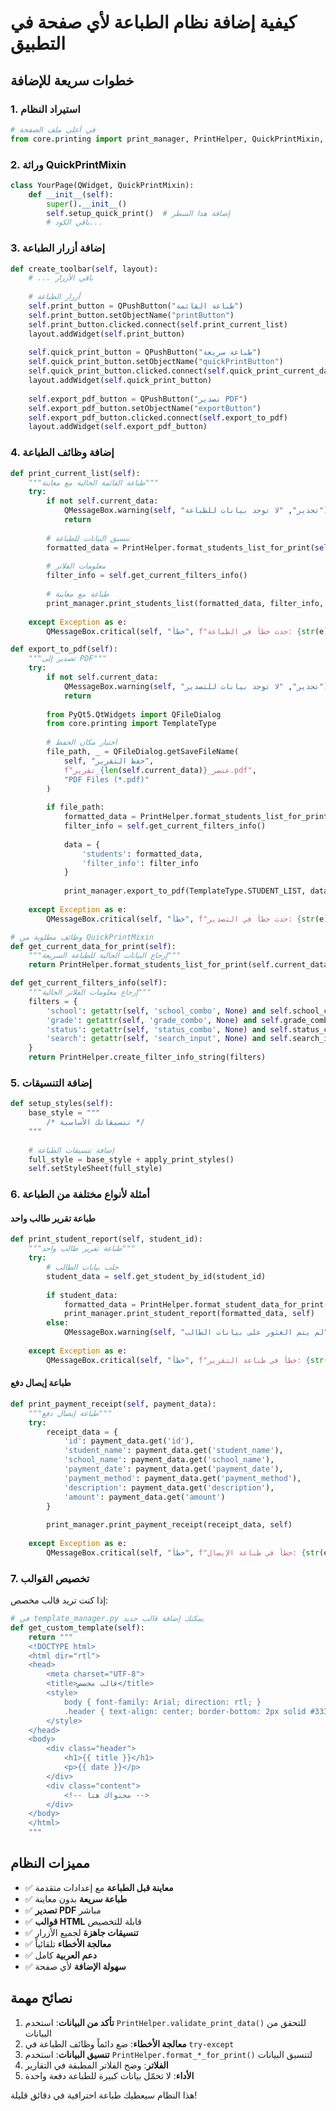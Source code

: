 # كيفية إضافة نظام الطباعة لأي صفحة في التطبيق

## خطوات سريعة للإضافة

### 1. استيراد النظام

```python
# في أعلى ملف الصفحة
from core.printing import print_manager, PrintHelper, QuickPrintMixin, apply_print_styles
```

### 2. وراثة QuickPrintMixin

```python
class YourPage(QWidget, QuickPrintMixin):
    def __init__(self):
        super().__init__()
        self.setup_quick_print()  # إضافة هذا السطر
        # باقي الكود...
```

### 3. إضافة أزرار الطباعة

```python
def create_toolbar(self, layout):
    # ... باقي الأزرار
    
    # أزرار الطباعة
    self.print_button = QPushButton("طباعة القائمة")
    self.print_button.setObjectName("printButton")
    self.print_button.clicked.connect(self.print_current_list)
    layout.addWidget(self.print_button)
    
    self.quick_print_button = QPushButton("طباعة سريعة")
    self.quick_print_button.setObjectName("quickPrintButton")
    self.quick_print_button.clicked.connect(self.quick_print_current_data)
    layout.addWidget(self.quick_print_button)
    
    self.export_pdf_button = QPushButton("تصدير PDF")
    self.export_pdf_button.setObjectName("exportButton")
    self.export_pdf_button.clicked.connect(self.export_to_pdf)
    layout.addWidget(self.export_pdf_button)
```

### 4. إضافة وظائف الطباعة

```python
def print_current_list(self):
    """طباعة القائمة الحالية مع معاينة"""
    try:
        if not self.current_data:
            QMessageBox.warning(self, "تحذير", "لا توجد بيانات للطباعة")
            return
        
        # تنسيق البيانات للطباعة
        formatted_data = PrintHelper.format_students_list_for_print(self.current_data)
        
        # معلومات الفلاتر
        filter_info = self.get_current_filters_info()
        
        # طباعة مع معاينة
        print_manager.print_students_list(formatted_data, filter_info, self)
        
    except Exception as e:
        QMessageBox.critical(self, "خطأ", f"حدث خطأ في الطباعة: {str(e)}")

def export_to_pdf(self):
    """تصدير إلى PDF"""
    try:
        if not self.current_data:
            QMessageBox.warning(self, "تحذير", "لا توجد بيانات للتصدير")
            return
        
        from PyQt5.QtWidgets import QFileDialog
        from core.printing import TemplateType
        
        # اختيار مكان الحفظ
        file_path, _ = QFileDialog.getSaveFileName(
            self, "حفظ التقرير", 
            f"تقرير_{len(self.current_data)}_عنصر.pdf",
            "PDF Files (*.pdf)"
        )
        
        if file_path:
            formatted_data = PrintHelper.format_students_list_for_print(self.current_data)
            filter_info = self.get_current_filters_info()
            
            data = {
                'students': formatted_data,
                'filter_info': filter_info
            }
            
            print_manager.export_to_pdf(TemplateType.STUDENT_LIST, data, file_path, self)
            
    except Exception as e:
        QMessageBox.critical(self, "خطأ", f"حدث خطأ في التصدير: {str(e)}")

# وظائف مطلوبة من QuickPrintMixin
def get_current_data_for_print(self):
    """إرجاع البيانات الحالية للطباعة السريعة"""
    return PrintHelper.format_students_list_for_print(self.current_data)

def get_current_filters_info(self):
    """إرجاع معلومات الفلاتر الحالية"""
    filters = {
        'school': getattr(self, 'school_combo', None) and self.school_combo.currentText(),
        'grade': getattr(self, 'grade_combo', None) and self.grade_combo.currentText(),
        'status': getattr(self, 'status_combo', None) and self.status_combo.currentText(),
        'search': getattr(self, 'search_input', None) and self.search_input.text().strip()
    }
    return PrintHelper.create_filter_info_string(filters)
```

### 5. إضافة التنسيقات

```python
def setup_styles(self):
    base_style = """
        /* تنسيقاتك الأساسية */
    """
    
    # إضافة تنسيقات الطباعة
    full_style = base_style + apply_print_styles()
    self.setStyleSheet(full_style)
```

### 6. أمثلة لأنواع مختلفة من الطباعة

#### طباعة تقرير طالب واحد

```python
def print_student_report(self, student_id):
    """طباعة تقرير طالب واحد"""
    try:
        # جلب بيانات الطالب
        student_data = self.get_student_by_id(student_id)
        
        if student_data:
            formatted_data = PrintHelper.format_student_data_for_print(student_data)
            print_manager.print_student_report(formatted_data, self)
        else:
            QMessageBox.warning(self, "خطأ", "لم يتم العثور على بيانات الطالب")
            
    except Exception as e:
        QMessageBox.critical(self, "خطأ", f"خطأ في طباعة التقرير: {str(e)}")
```

#### طباعة إيصال دفع

```python
def print_payment_receipt(self, payment_data):
    """طباعة إيصال دفع"""
    try:
        receipt_data = {
            'id': payment_data.get('id'),
            'student_name': payment_data.get('student_name'),
            'school_name': payment_data.get('school_name'),
            'payment_date': payment_data.get('payment_date'),
            'payment_method': payment_data.get('payment_method'),
            'description': payment_data.get('description'),
            'amount': payment_data.get('amount')
        }
        
        print_manager.print_payment_receipt(receipt_data, self)
        
    except Exception as e:
        QMessageBox.critical(self, "خطأ", f"خطأ في طباعة الإيصال: {str(e)}")
```

### 7. تخصيص القوالب

إذا كنت تريد قالب مخصص:

```python
# في template_manager.py يمكنك إضافة قالب جديد
def get_custom_template(self):
    return """
    <!DOCTYPE html>
    <html dir="rtl">
    <head>
        <meta charset="UTF-8">
        <title>قالب مخصص</title>
        <style>
            body { font-family: Arial; direction: rtl; }
            .header { text-align: center; border-bottom: 2px solid #333; }
        </style>
    </head>
    <body>
        <div class="header">
            <h1>{{ title }}</h1>
            <p>{{ date }}</p>
        </div>
        <div class="content">
            <!-- محتواك هنا -->
        </div>
    </body>
    </html>
    """
```

## مميزات النظام

- ✅ **معاينة قبل الطباعة** مع إعدادات متقدمة
- ✅ **طباعة سريعة** بدون معاينة
- ✅ **تصدير PDF** مباشر
- ✅ **قوالب HTML** قابلة للتخصيص
- ✅ **تنسيقات جاهزة** لجميع الأزرار
- ✅ **معالجة الأخطاء** تلقائياً
- ✅ **دعم العربية** كامل
- ✅ **سهولة الإضافة** لأي صفحة

## نصائح مهمة

1. **تأكد من البيانات**: استخدم `PrintHelper.validate_print_data()` للتحقق من البيانات
2. **معالجة الأخطاء**: ضع دائماً وظائف الطباعة في `try-except`
3. **تنسيق البيانات**: استخدم `PrintHelper.format_*_for_print()` لتنسيق البيانات
4. **الفلاتر**: وضح الفلاتر المطبقة في التقارير
5. **الأداء**: لا تحمّل بيانات كبيرة للطباعة دفعة واحدة

هذا النظام سيعطيك طباعة احترافية في دقائق قليلة!
